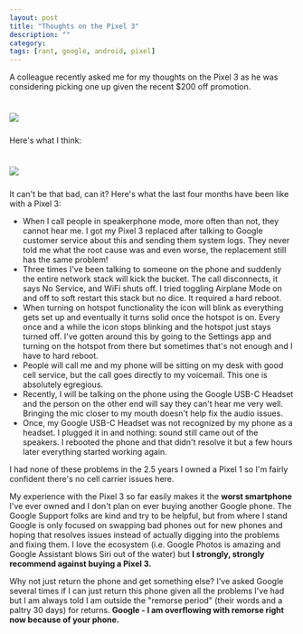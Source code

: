 ```yaml
---
layout: post
title: "Thoughts on the Pixel 3"
description: ""
category: 
tags: [rant, google, android, pixel]
---
```


A colleague recently asked me for my thoughts on the Pixel 3 as he was considering picking one up given the recent $200 off promotion.

<div>
    <img class="rounded-corners" style="max-width: 500px; border: 1px; margin-top: 24px;" src="{{ site.images2019 }}/03-18/deal.png"/>
    <p class="caption-text" style="line-height: 1.5em; margin-bottom: 24px;"><strong></strong></p>
</div>

Here's what I think:

<div>
    <img class="rounded-corners" style="max-width: 500px; border: 1px; margin-top: 24px;" src="{{ site.images2019 }}/03-18/trap.gif"/>
    <p class="caption-text" style="line-height: 1.5em; margin-bottom: 24px;"><strong></strong></p>
</div>

It can't be that bad, can it? Here's what the last four months have been like with a Pixel 3:

* When I call people in speakerphone mode, more often than not, they cannot hear me. I got my Pixel 3 replaced after talking to Google customer service about this and sending them system logs. They never told me what the root cause was and even worse, the replacement still has the same problem!
* Three times I've been talking to someone on the phone and suddenly the entire network stack will kick the bucket. The call disconnects, it says No Service, and WiFi shuts off. I tried toggling Airplane Mode on and off to soft restart this stack but no dice. It required a hard reboot.
* When turning on hotspot functionality the icon will blink as everything gets set up and eventually it turns solid once the hotspot is on. Every once and a while the icon stops blinking and the hotspot just stays turned off. I've gotten around this by going to the Settings app and turning on the hotspot from there but sometimes that's not enough and I have to hard reboot.
* People will call me and my phone will be sitting on my desk with good cell service, but the call goes directly to my voicemail. This one is absolutely egregious.
* Recently, I will be talking on the phone using the Google USB-C Headset and the person on the other end will say they can't hear me very well. Bringing the mic closer to my mouth doesn't help fix the audio issues.
* Once, my Google USB-C Headset was not recognized by my phone as a headset. I plugged it in and nothing: sound still came out of the speakers. I rebooted the phone and that didn't resolve it but a few hours later everything started working again.
 
I had none of these problems in the 2.5 years I owned a Pixel 1 so I'm fairly confident there's no cell carrier issues here.

My experience with the Pixel 3 so far easily makes it the **worst smartphone** I've ever owned and I don't plan on ever buying another Google phone. The Google Support folks are kind and try to be helpful, but from where I stand Google is only focused on swapping bad phones out for new phones and hoping that resolves issues instead of actually digging into the problems and fixing them. I love the ecosystem (i.e. Google Photos is amazing and Google Assistant blows Siri out of the water) but **I strongly, strongly recommend against buying a Pixel 3.**

Why not just return the phone and get something else? I've asked Google several times if I can just return this phone given all the problems I've had but I am always told I am outside the "remorse period" (their words and a paltry 30 days) for returns. **Google - I am overflowing with remorse right now because of your phone.**
